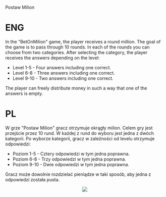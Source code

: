 Postaw Milion

# ENG
In the "BetOnMilion" game, the player receives a round million. The goal of the game is to pass through 10 rounds.
In each of the rounds you can choose from two categories.
After selecting the category, the player receives the answers depending on the level:

  - Level 1-5  - Four answers including one correct.
  - Level 6-8  - Three answers including one correct.
  - Level 9-10 - Two answers including one correct.

The player can freely distribute money in such a way that one of the answers is empty.

# PL
W grze "Postaw Milion" gracz otrzymuje okrągły milion. Celem gry jest przejście przez 10 rund. 
W każdej z rund do wyboru jest jedna z dwóch kategorii.
Po wyborze kategorii, gracz w zależności od levelu otrzymuje odpowiedzi:

  - Poziom 1-5  - Cztery odpowiedzi w tym jedna poprawna.
  - Poziom 6-8  - Trzy odpowiedzi w tym jedna poprawna.
  - Poziom 9-10 - Dwie odpowiedzi w tym jedna poprawna.
  
Gracz może dowolnie rozdzielać pieniądze w taki sposób, aby jedna z odpowiedzi została pusta.

<p align="center">
  <img src="https://image.winudf.com/v2/image/ZGV2Lm0uc2tyenlwa2EucG1pbGlvbl9zY3JlZW5fMV8xNTI1MDQyNTc4XzAzNQ/screen-1.jpg?h=355&fakeurl=1&type=.jpg"/>
</p>
